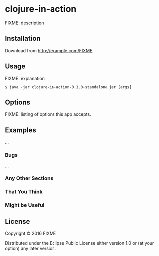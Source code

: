 # clojure-in-action

FIXME: description

## Installation

Download from http://example.com/FIXME.

## Usage

FIXME: explanation

    $ java -jar clojure-in-action-0.1.0-standalone.jar [args]

## Options

FIXME: listing of options this app accepts.

## Examples

...

### Bugs

...

### Any Other Sections
### That You Think
### Might be Useful

## License

Copyright © 2016 FIXME

Distributed under the Eclipse Public License either version 1.0 or (at
your option) any later version.
